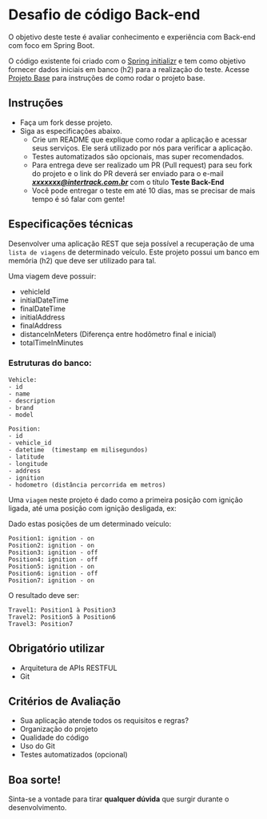 # Desafio de código Back-end

O objetivo deste teste é avaliar conhecimento e experiência com Back-end com foco em Spring Boot.

O código existente foi criado com o [Spring initializr](https://start.spring.io/) e tem como objetivo fornecer dados iniciais em banco (h2) para a realização do teste. Acesse [Projeto Base](docs/projetoBase.md) para instruções de como rodar o projeto base.

## Instruções

- Faça um fork desse projeto.
- Siga as especificações abaixo.
  - Crie um README que explique como rodar a aplicação e acessar seus serviços. Ele será utilizado por nós para verificar a aplicação.
  - Testes automatizados são opcionais, mas super recomendados.
  - Para entrega deve ser realizado um PR (Pull request) para seu fork do projeto e o link do PR deverá ser enviado para o e-mail ***xxxxxxx@intertrack.com.br*** com o título **Teste Back-End**
  - Você pode entregar o teste em até 10 dias, mas se precisar de mais tempo é só falar com gente!

## Especificações técnicas

Desenvolver uma aplicação REST que seja possível a recuperação de uma `lista de viagens` de determinado veículo. Este projeto possui um banco em memória (h2) que deve ser utilizado para tal.

Uma viagem deve possuir:

- vehicleId
- initialDateTime
- finalDateTime
- initialAddress
- finalAddress
- distanceInMeters (Diferença entre hodômetro final e inicial)
- totalTimeInMinutes

### Estruturas do banco:

```
Vehicle:
- id
- name
- description
- brand
- model

Position:
- id
- vehicle_id
- datetime  (timestamp em milisegundos)
- latitude
- longitude
- address
- ignition
- hodometro (distância percorrida em metros)
```

Uma `viagem` neste projeto é dado como a primeira posição com ignição ligada, até uma posição com ignição desligada, ex:

Dado estas posições de um determinado veículo:

```
Position1: ignition - on
Position2: ignition - on
Position3: ignition - off
Position4: ignition - off
Position5: ignition - on
Position6: ignition - off
Position7: ignition - on
```

O resultado deve ser:

```
Travel1: Position1 à Position3
Travel2: Position5 à Position6
Travel3: Position7
```

## Obrigatório utilizar

- Arquitetura de APIs RESTFUL
- Git

## Critérios de Avaliação

- Sua aplicação atende todos os requisitos e regras?
- Organização do projeto
- Qualidade do código
- Uso do Git
- Testes automatizados (opcional)

## Boa sorte!

Sinta-se a vontade para tirar **qualquer dúvida** que surgir durante o desenvolvimento.
